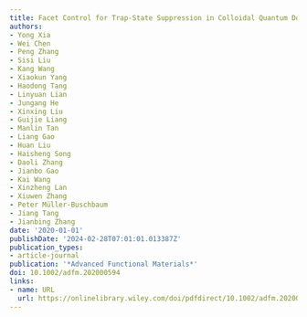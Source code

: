 ```yaml
---
title: Facet Control for Trap‐State Suppression in Colloidal Quantum Dot Solids
authors:
- Yong Xia
- Wei Chen
- Peng Zhang
- Sisi Liu
- Kang Wang
- Xiaokun Yang
- Haodong Tang
- Linyuan Lian
- Jungang He
- Xinxing Liu
- Guijie Liang
- Manlin Tan
- Liang Gao
- Huan Liu
- Haisheng Song
- Daoli Zhang
- Jianbo Gao
- Kai Wang
- Xinzheng Lan
- Xiuwen Zhang
- Peter Müller‐Buschbaum
- Jiang Tang
- Jianbing Zhang
date: '2020-01-01'
publishDate: '2024-02-28T07:01:01.013387Z'
publication_types:
- article-journal
publication: '*Advanced Functional Materials*'
doi: 10.1002/adfm.202000594
links:
- name: URL
  url: https://onlinelibrary.wiley.com/doi/pdfdirect/10.1002/adfm.202000594?download=true
---
```

